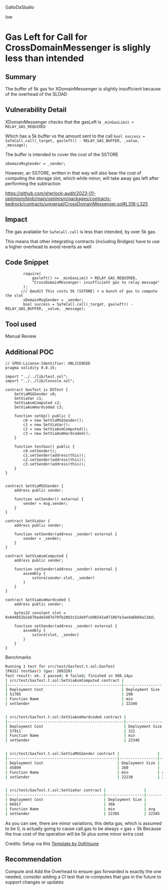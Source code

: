 GalloDaSballo

low

# Gas Left for Call for CrossDomainMessenger is slighly less than intended

## Summary

The buffer of 5k gas for XDomainMessenger is slightly insufficient because of the overhead of the SLOAD

## Vulnerability Detail

XDomainMessenger checks that the gasLeft is `_minGasLimit + RELAY_GAS_REQUIRED`

Which has a 5k buffer vs the amount sent to the call
`bool success = SafeCall.call(_target, gasleft() - RELAY_GAS_BUFFER, _value, _message);`

The buffer is intended to cover the cost of the SSTORE
```text
xDomainMsgSender = _sender;
```

However, an SSTORE, written in that way will also bear the cost of computing the storage slot, which while minor, will take away gas left after performing the subtraction

https://github.com/sherlock-audit/2023-01-optimism/blob/main/optimism/packages/contracts-bedrock/contracts/universal/CrossDomainMessenger.sol#L318-L325

## Impact

The gas available for `SafeCall.call` is less than intended, by over 5k gas.

This means that other integrating contracts (including Bridges) have to use a higher overhead to avoid reverts as well

## Code Snippet

```solidity
        require(
            gasleft() >= _minGasLimit + RELAY_GAS_REQUIRED,
            "CrossDomainMessenger: insufficient gas to relay message"
        );
       /// @audit This costs 5k (SSTORE) + a bunch of gas to compute the slot
        xDomainMsgSender = _sender;
        bool success = SafeCall.call(_target, gasleft() - RELAY_GAS_BUFFER, _value, _message);
```

## Tool used

Manual Review

## Additional POC

```solidity
// SPDX-License-Identifier: UNLICENSED
pragma solidity 0.8.15;

import "../../lib/test.sol";
import "../../lib/Console.sol";

contract GasTest is DSTest {
    SetViaMSGSender c0;
    SetViaVar c1;
    SetViaAsmComputed c2;
    SetViaAsmHardcoded c3;

    function setUp() public {
        c0 = new SetViaMSGSender();
        c1 = new SetViaVar();
        c2 = new SetViaAsmComputed();
        c3 = new SetViaAsmHardcoded();
    }

    function testGas() public {
        c0.setSender();
        c1.setSender(address(this));
        c2.setSender(address(this));
        c3.setSender(address(this));
    }
}


contract SetViaMSGSender {
    address public sender;

    function setSender() external {
        sender = msg.sender;
    }
}

contract SetViaVar {
    address public sender;

    function setSender(address _sender) external {
        sender = _sender;
    }
}

contract SetViaAsmComputed {
    address public sender;

    function setSender(address _sender) external {
        assembly {
            sstore(sender.slot, _sender)
        }
    }
}

contract SetViaAsmHardcoded {
    address public sender;

    bytes32 constant slot = 0x044852b2a670ade5407e78fb2863c51de9fcb96542a07186fe3aeda6bb8a116d;

    function setSender(address _sender) external {
        assembly {
            sstore(slot, _sender)
        }
    }
}
```


Benchmarks

```bash
Running 1 test for src/test/GasTest.t.sol:GasTest
[PASS] testGas() (gas: 109320)
Test result: ok. 1 passed; 0 failed; finished in 508.14µs
| src/test/GasTest.t.sol:SetViaAsmComputed contract |                 |       |        |       |         |
|---------------------------------------------------|-----------------|-------|--------|-------|---------|
| Deployment Cost                                   | Deployment Size |       |        |       |         |
| 51705                                             | 290             |       |        |       |         |
| Function Name                                     | min             | avg   | median | max   | # calls |
| setSender                                         | 22346           | 22346 | 22346  | 22346 | 1       |


| src/test/GasTest.t.sol:SetViaAsmHardcoded contract |                 |       |        |       |         |
|----------------------------------------------------|-----------------|-------|--------|-------|---------|
| Deployment Cost                                    | Deployment Size |       |        |       |         |
| 57911                                              | 321             |       |        |       |         |
| Function Name                                      | min             | avg   | median | max   | # calls |
| setSender                                          | 22346           | 22346 | 22346  | 22346 | 1       |


| src/test/GasTest.t.sol:SetViaMSGSender contract |                 |       |        |       |         |
|-------------------------------------------------|-----------------|-------|--------|-------|---------|
| Deployment Cost                                 | Deployment Size |       |        |       |         |
| 45899                                           | 260             |       |        |       |         |
| Function Name                                   | min             | avg   | median | max   | # calls |
| setSender                                       | 22230           | 22230 | 22230  | 22230 | 1       |


| src/test/GasTest.t.sol:SetViaVar contract |                 |       |        |       |         |
|-------------------------------------------|-----------------|-------|--------|-------|---------|
| Deployment Cost                           | Deployment Size |       |        |       |         |
| 66917                                     | 366             |       |        |       |         |
| Function Name                             | min             | avg   | median | max   | # calls |
| setSender                                 | 22385           | 22385 | 22385  | 22385 | 1       |
```

As you can see, there are minor variations, this delta gas, which is assumed to be 0, is actually going to cause 
call.gas to be always < gas + 5k
Because the true cost of the operation will be 5k plus some minor extra cost


Credits:
Setup via this [Template by 0xKitsune](https://github.com/0xKitsune/gas-lab)

## Recommendation

Compute and Add the Overhead to ensure gas forwarded is exactly the one needed, consider adding a CI test that re-computes that gas in the future to support changes or updates
